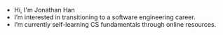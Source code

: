 - Hi, I'm Jonathan Han
- I’m interested in transitioning to a software engineering career.
- I’m currently self-learning CS fundamentals through online resources.
